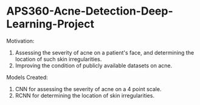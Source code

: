 # APS360-Acne-Detection-Deep-Learning-Project

Motivation: 
  1) Assessing the severity of acne on a patient's face, and determining the location of such skin irregularities.
  2) Improving the condition of publicly available datasets on acne.

Models Created: 
  1) CNN for assessing the severity of acne on a 4 point scale.
  2) RCNN for determining the location of skin irregularities.
